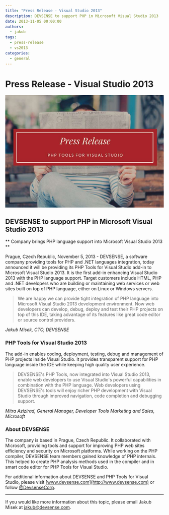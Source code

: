 ```yaml
---
title: "Press Release - Visual Studio 2013"
description: DEVSENSE to support PHP in Microsoft Visual Studio 2013
date: 2013-11-05 00:00:00
authors:
  - jakub
tags:
  - press-release
  - vs2013
categories:
  - general
---
```


# Press Release - Visual Studio 2013

![Cover Image](imgs/press_release2.jpg)

## DEVSENSE to support PHP in Microsoft Visual Studio 2013
** Company brings PHP language support into Microsoft Visual Studio 2013 **

<!-- more -->

Prague, Czech Republic, November 5, 2013 - DEVSENSE, a software company providing tools for PHP and .NET languages integration, today announced it will be providing its PHP Tools for Visual Studio add-in to Microsoft Visual Studio 2013. It is the first add-in enhancing Visual Studio 2013 with the PHP language support. Target customers include HTML, PHP and .NET developers who are building or maintaining web services or web sites built on top of PHP language, either on Linux or Windows servers.

> We are happy we can provide tight integration of PHP language into Microsoft Visual Studio 2013 development environment. Now web developers can develop, debug, deploy and test their PHP projects on top of this IDE, taking advantage of its features like great code editor or source control providers.

*Jakub Misek, CTO, DEVSENSE*

### PHP Tools for Visual Studio 2013

The add-in enables coding, deployment, testing, debug and management of PHP projects inside Visual Studio. It provides transparent support for PHP language inside the IDE while keeping high quality user experience. 

> DEVSENSE's PHP Tools, now integrated into Visual Studio 2013, enable web developers to use Visual Studio's powerful capabilities in combination with the PHP language. Web developers using DEVSENSE's tools will enjoy richer PHP development with Visual Studio through improved navigation, code completion and debugging support.

*Mitra Azizirad, General Manager, Developer Tools Marketing and Sales, Microsoft*

### About DEVSENSE

The company is based in Prague, Czech Republic. It collaborated with Microsoft, providing tools and support for improving PHP web sites efficiency and security on Microsoft platforms. While working on the PHP compiler, DEVSENSE team members gained knowledge of PHP internals. This helped to create PHP analysis methods used in the compiler and in smart code editor for PHP Tools for Visual Studio. 

For additional information about DEVSENSE and PHP Tools for Visual Studio, please visit [www.devsense.com](http://www.devsense.com) or follow [@DevsenseCorp](https://twitter.com/DevsenseCorp).

---

If you would like more information about this topic, please email Jakub Misek at <jakub@devsense.com>.